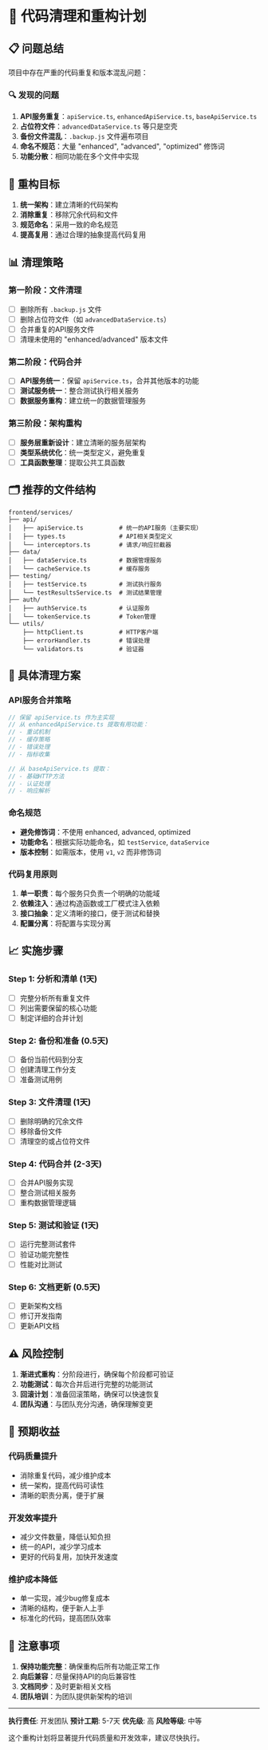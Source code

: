 # 🧹 代码清理和重构计划

## 📋 问题总结

项目中存在严重的代码重复和版本混乱问题：

### 🔍 发现的问题
1. **API服务重复**：`apiService.ts`, `enhancedApiService.ts`, `baseApiService.ts`
2. **占位符文件**：`advancedDataService.ts` 等只是空壳
3. **备份文件混乱**：`.backup.js` 文件遍布项目
4. **命名不规范**：大量 "enhanced", "advanced", "optimized" 修饰词
5. **功能分散**：相同功能在多个文件中实现

## 🎯 重构目标

1. **统一架构**：建立清晰的代码架构
2. **消除重复**：移除冗余代码和文件
3. **规范命名**：采用一致的命名规范
4. **提高复用**：通过合理的抽象提高代码复用

## 📊 清理策略

### 第一阶段：文件清理
- [ ] 删除所有 `.backup.js` 文件
- [ ] 删除占位符文件（如 `advancedDataService.ts`）
- [ ] 合并重复的API服务文件
- [ ] 清理未使用的 "enhanced/advanced" 版本文件

### 第二阶段：代码合并
- [ ] **API服务统一**：保留 `apiService.ts`，合并其他版本的功能
- [ ] **测试服务统一**：整合测试执行相关服务
- [ ] **数据服务重构**：建立统一的数据管理服务

### 第三阶段：架构重构
- [ ] **服务层重新设计**：建立清晰的服务层架构
- [ ] **类型系统优化**：统一类型定义，避免重复
- [ ] **工具函数整理**：提取公共工具函数

## 🗂️ 推荐的文件结构

```
frontend/services/
├── api/
│   ├── apiService.ts          # 统一的API服务（主要实现）
│   ├── types.ts               # API相关类型定义
│   └── interceptors.ts        # 请求/响应拦截器
├── data/
│   ├── dataService.ts         # 数据管理服务
│   └── cacheService.ts        # 缓存服务
├── testing/
│   ├── testService.ts         # 测试执行服务
│   └── testResultsService.ts  # 测试结果管理
├── auth/
│   ├── authService.ts         # 认证服务
│   └── tokenService.ts        # Token管理
└── utils/
    ├── httpClient.ts          # HTTP客户端
    ├── errorHandler.ts        # 错误处理
    └── validators.ts          # 验证器
```

## 🔧 具体清理方案

### API服务合并策略
```typescript
// 保留 apiService.ts 作为主实现
// 从 enhancedApiService.ts 提取有用功能：
// - 重试机制
// - 缓存策略  
// - 错误处理
// - 指标收集

// 从 baseApiService.ts 提取：
// - 基础HTTP方法
// - 认证处理
// - 响应解析
```

### 命名规范
- **避免修饰词**：不使用 enhanced, advanced, optimized
- **功能命名**：根据实际功能命名，如 `testService`, `dataService`
- **版本控制**：如需版本，使用 `v1`, `v2` 而非修饰词

### 代码复用原则
1. **单一职责**：每个服务只负责一个明确的功能域
2. **依赖注入**：通过构造函数或工厂模式注入依赖
3. **接口抽象**：定义清晰的接口，便于测试和替换
4. **配置分离**：将配置与实现分离

## 📈 实施步骤

### Step 1: 分析和清单 (1天)
- [ ] 完整分析所有重复文件
- [ ] 列出需要保留的核心功能
- [ ] 制定详细的合并计划

### Step 2: 备份和准备 (0.5天)
- [ ] 备份当前代码到分支
- [ ] 创建清理工作分支
- [ ] 准备测试用例

### Step 3: 文件清理 (1天)
- [ ] 删除明确的冗余文件
- [ ] 移除备份文件
- [ ] 清理空的或占位符文件

### Step 4: 代码合并 (2-3天)
- [ ] 合并API服务实现
- [ ] 整合测试相关服务
- [ ] 重构数据管理逻辑

### Step 5: 测试和验证 (1天)
- [ ] 运行完整测试套件
- [ ] 验证功能完整性
- [ ] 性能对比测试

### Step 6: 文档更新 (0.5天)
- [ ] 更新架构文档
- [ ] 修订开发指南
- [ ] 更新API文档

## ⚠️ 风险控制

1. **渐进式重构**：分阶段进行，确保每个阶段都可验证
2. **功能测试**：每次合并后进行完整的功能测试
3. **回滚计划**：准备回滚策略，确保可以快速恢复
4. **团队沟通**：与团队充分沟通，确保理解变更

## 🎯 预期收益

### 代码质量提升
- 消除重复代码，减少维护成本
- 统一架构，提高代码可读性
- 清晰的职责分离，便于扩展

### 开发效率提升
- 减少文件数量，降低认知负担
- 统一的API，减少学习成本
- 更好的代码复用，加快开发速度

### 维护成本降低
- 单一实现，减少bug修复成本
- 清晰的结构，便于新人上手
- 标准化的代码，提高团队效率

## 📝 注意事项

1. **保持功能完整**：确保重构后所有功能正常工作
2. **向后兼容**：尽量保持API的向后兼容性
3. **文档同步**：及时更新相关文档
4. **团队培训**：为团队提供新架构的培训

---

**执行责任**: 开发团队
**预计工期**: 5-7天
**优先级**: 高
**风险等级**: 中等

这个重构计划将显著提升代码质量和开发效率，建议尽快执行。
